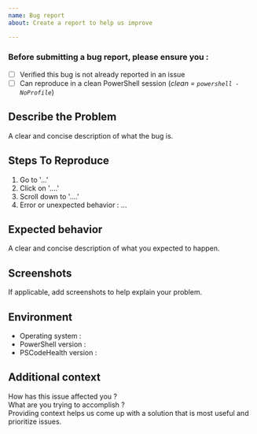 ```yaml
---
name: Bug report
about: Create a report to help us improve

---
```


### Before submitting a bug report, please ensure you :  
- [ ] Verified this bug is not already reported in an issue
- [ ] Can reproduce in a clean PowerShell session (_clean = `powershell -NoProfile`_)

## Describe the Problem
A clear and concise description of what the bug is.

## Steps To Reproduce
1. Go to '...'
2. Click on '....'
3. Scroll down to '....'
4. Error or unexpected behavior : ...

## Expected behavior
A clear and concise description of what you expected to happen.

## Screenshots
If applicable, add screenshots to help explain your problem.

## Environment  
  - Operating system :  
  - PowerShell version :  
  - PSCodeHealth version :  

## Additional context  
How has this issue affected you ?  
What are you trying to accomplish  ?  
Providing context helps us come up with a solution that is most useful and prioritize issues.
